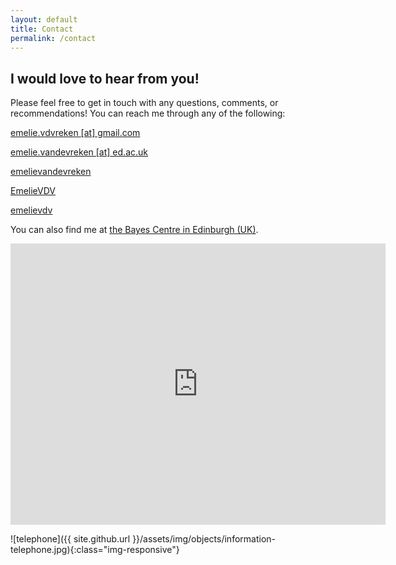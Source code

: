 ```yaml
---
layout: default
title: Contact
permalink: /contact
---
```


## I would love to hear from you!

Please feel free to get in touch with any questions, comments, or recommendations!
You can reach me through any of the following:

<a href="mailto:emelie.vdvreken@gmail.com" id="textlinks"><i class="fa fa-envelope" aria-hidden="true"></i> emelie.vdvreken [at] gmail.com</a>

<a href="mailto:emelie.vandevreken@ed.ac.uk" id="textlinks"><i class="fa fa-envelope" aria-hidden="true"></i> emelie.vandevreken [at] ed.ac.uk</a>

<a href="https://linkedin.com/in/emelievandevreken"><i class="fa fa-linkedin" aria-hidden="true"></i> emelievandevreken</a>

<a href="https://twitter.com/EmelieVDV"><i class="fa fa-twitter" aria-hidden="true"></i> EmelieVDV</a>

<a href="https://instagram.com/emelievdv"><i class="fa fa-instagram" aria-hidden="true"></i> emelievdv</a>

You can also find me at [the Bayes Centre in Edinburgh (UK)](https://goo.gl/maps/kxVQTmeRVQHTD56B6).

<iframe src="https://www.google.com/maps/embed?pb=!1m14!1m8!1m3!1d8936.897224681717!2d-3.1869273!3d55.9454841!3m2!1i1024!2i768!4f13.1!3m3!1m2!1s0x0%3A0xe8b71b6220a53c7!2sBayes%20Centre%2C%20The%20University%20of%20Edinburgh!5e0!3m2!1sen!2suk!4v1630967193046!5m2!1sen!2suk" width="600" height="450" style="border:0;" allowfullscreen="" loading="lazy"></iframe>

![telephone]({{ site.github.url }}/assets/img/objects/information-telephone.jpg){:class="img-responsive"}
